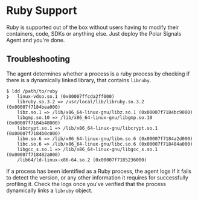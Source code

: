 # Ruby Support

Ruby is supported out of the box without users having to modify their containers, code, SDKs or anything else. Just deploy the Polar Signals Agent and you're done.

## Troubleshooting

The agent determines whether a process is a ruby process by checking if there is a dynamically linked library, that contains `libruby`.

```shell
$ ldd /path/to/ruby
❯	linux-vdso.so.1 (0x00007ffcda2ff000)
	libruby.so.3.2 => /usr/local/lib/libruby.so.3.2 (0x00007f7184bea000)
	libz.so.1 => /lib/x86_64-linux-gnu/libz.so.1 (0x00007f7184bc9000)
	libgmp.so.10 => /lib/x86_64-linux-gnu/libgmp.so.10 (0x00007f7184b48000)
	libcrypt.so.1 => /lib/x86_64-linux-gnu/libcrypt.so.1 (0x00007f7184b0c000)
	libm.so.6 => /lib/x86_64-linux-gnu/libm.so.6 (0x00007f7184a2d000)
	libc.so.6 => /lib/x86_64-linux-gnu/libc.so.6 (0x00007f718484a000)
	libgcc_s.so.1 => /lib/x86_64-linux-gnu/libgcc_s.so.1 (0x00007f718482a000)
	/lib64/ld-linux-x86-64.so.2 (0x00007f7185236000)
```

If a process has been identified as a Ruby process, the agent logs if it fails to detect the version, or any other information it requires for successfully profiling it. Check the logs once you've verified that the process dynamically links a `libruby` object.
